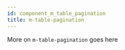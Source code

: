 ```yaml
---
id: component_m_table_pagination
title: m-table-pagination
---
```


More on `m-table-pagination` goes here